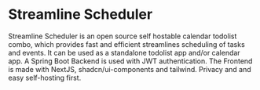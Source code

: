 # Streamline Scheduler
Streamline Scheduler is an open source self hostable calendar todolist combo, which provides fast and efficient streamlines scheduling of tasks and events. It can be used as a standalone todolist app and/or calendar app. A Spring Boot Backend is used with JWT authentication. The Frontend is made with NextJS, shadcn/ui-components and tailwind. Privacy and and easy self-hosting first.

